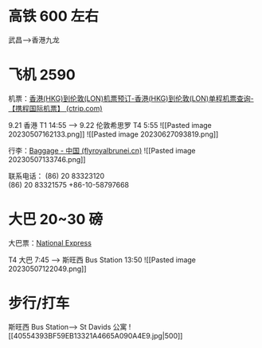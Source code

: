 
# 高铁 600 左右
武昌——>香港九龙
# 飞机 2590
机票：[香港(HKG)到伦敦(LON)机票预订-香港(HKG)到伦敦(LON)单程机票查询-【携程国际机票】 (ctrip.com)](https://flights.ctrip.com/online/list/oneway-hkg-lhr0?depdate=2023-09-21&cabin=y_s&adult=1&child=0&infant=0)

9.21 香港 T1 14:55 ——> 9.22 伦敦希思罗 T4 5:55
![[Pasted image 20230507162133.png]]
![[Pasted image 20230627093819.png]]

行李：[Baggage - 中国 (flyroyalbrunei.cn)](https://flyroyalbrunei.cn/peoples-republic-china/zh/help-support/frequently-asked-questions/baggage/)
![[Pasted image 20230507133746.png]]

联系电话：
(86) 20 83323120  
(86) 20 83321575
+86-10-58797668

# 大巴 20~30 磅
大巴票：[National Express](https://book.nationalexpress.com/coach/#/choose-journey?journeyType=single&departureStopId=57217&destinationStopId=14225&departureDate=22%2F09%2F2023&departArrive=DepartAfter&outboundTime=00:00&returnDate=22%2F09%2F2023&departArriveReturn=DepartAfter&returnTime=00:00&adults=1&children=0&infants=0&euroAdults=0&euroChildren=0&euroSixtyPlus=0&euroInfants=0&ouiAdults=1&ouiChildren=0&usingCoachCard=false&youngPersonCards=0&seniorCards=0&disabledCards=0&partnerId=NX&campaignId=DEFAULT&request_locale=en&numResults=4)

T4 大巴 7:45 ——> 斯旺西 Bus Station 13:50
![[Pasted image 20230507122049.png]]

# 步行/打车
 斯旺西 Bus Station——> St Davids 公寓
![[40554393BF59EB13321A4665A090A4E9.jpg|500]]